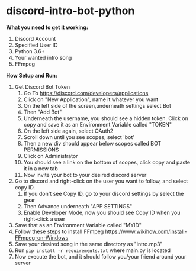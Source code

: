 # discord-intro-bot-python
**What you need to get it working:** 
1. Discord Account
2. Specified User ID
3. Python 3.6+
4. Your wanted intro song
5. FFmpeg

**How Setup and Run:**
1. Get Discord Bot Token
    1. Go To https://discord.com/developers/applications
    2. Click on "New Application", name it whatever you want
    3. On the left side of the screen,underneath settings select Bot
    4. Then "Add Bot"
    5. Underneath the username, you should see a hidden token. Click on copy and save it as an Environment Variable called "TOKEN"
    6. On the left side again, select OAuth2
    7. Scroll down until you see scopes, select 'bot'
    8. Then a new div should appear below scopes called BOT PERMISSIONS
    9. Click on Administrator
    10. You should see a link on the bottom of scopes, click copy and paste it in a new tab
    12. Now invite your bot to your desired discord server
2. Go to discord and right-click on the user you want to follow, and select copy ID.
    1. If you don't see Copy ID, go to your discord settings by select the gear
    2. Then Advance underneath "APP SETTINGS"
    3. Enable Developer Mode, now you should see Copy ID when you right-click a user
3.  Save that as an Environment Variable called "MYID"
4. Follow these steps to install FFmpeg https://www.wikihow.com/Install-FFmpeg-on-Windows
5. Save your desired song in the same directory as "intro.mp3"
6. Run `pip install -r requirements.txt` where main.py is located
7. Now execute the bot, and it should follow you/your friend around your server

